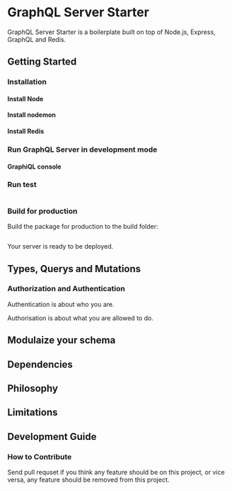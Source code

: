 # GraphQL Server Starter

GraphQL Server Starter is a boilerplate  built on top of Node.js, Express, GraphQL and Redis.

## Getting Started

### Installation

#### Install Node

#### Install nodemon

#### Install Redis


### Run GraphQL Server in development mode


#### GraphiQL console


### Run test
```

```

### Build for production

Build the package for production to the build folder:
```
```

Your server is ready to be deployed.

## Types, Querys and Mutations

### Authorization and Authentication

Authentication is about who you are.

Authorisation is about what you are allowed to do.

## Modulaize your schema

## Dependencies


## Philosophy

## Limitations

## Development Guide

### How to Contribute

Send pull requset if you think any feature should be on this project, or vice versa, any feature should be removed from this project.